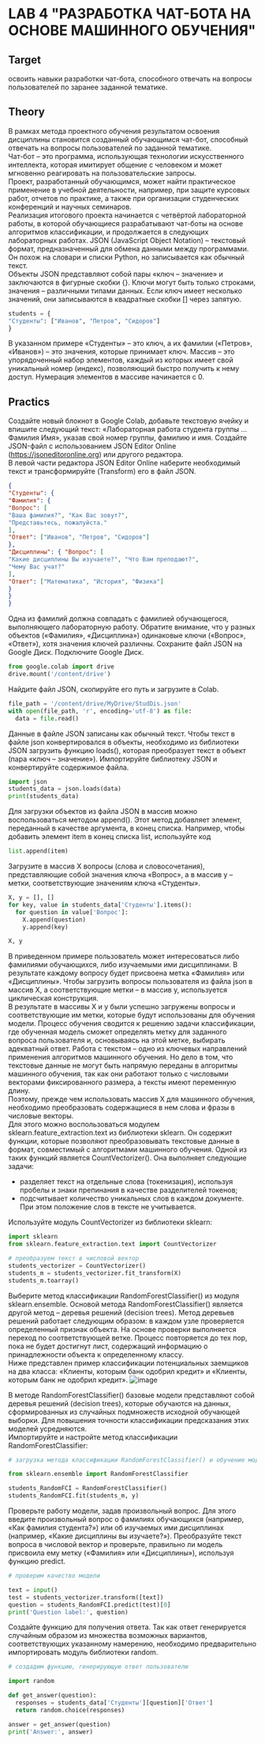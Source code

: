 # LAB 4 "РАЗРАБОТКА ЧАТ-БОТА НА ОСНОВЕ МАШИННОГО ОБУЧЕНИЯ"

## Target
освоить навыки разработки чат-бота, способного отвечать на вопросы пользователей по заранее заданной тематике.

## Theory
В рамках метода проектного обучения результатом освоения дисциплины становится созданный обучающимся чат-бот, способный отвечать на вопросы пользователей по заданной тематике.   
Чат-бот – это программа, использующая технологии искусственного интеллекта, которая имитирует общение с человеком и может мгновенно реагировать на пользовательские запросы.  
Проект, разработанный обучающимся, может найти практическое применение в учебной деятельности, например, при защите курсовых работ, отчетов по практике, а также при организации студенческих конференций и научных семинаров.  
Реализация итогового проекта начинается с четвёртой лабораторной работы, в которой обучающиеся разрабатывают чат-боты на основе алгоритмов классификации, и продолжается в следующих лабораторных работах.
JSON (JavaScript Object Notation) – текстовый формат, предназначенный для обмена данными между программами. Он похож на словари и списки Python, но записывается как обычный текст.  
Объекты JSON представляют собой пары «ключ – значение» и заключаются в фигурные скобки {}.
Ключи могут быть только строками, значения – различными типами данных.
Если ключ имеет несколько значений, они записываются в квадратные скобки [] через запятую.
```py
students = {
"Студенты": ["Иванов", "Петров", "Сидоров"]
}
```
В указанном примере «Студенты» – это ключ, а их фамилии («Петров», «Иванов») – это значения, которые принимает ключ.
Массив – это упорядоченный набор элементов, каждый из которых имеет свой уникальный номер (индекс), позволяющий быстро получить к нему доступ. Нумерация элементов в массиве начинается с 0.

## Practics
Создайте новый блокнот в Google Colab, добавьте текстовую ячейку и впишите следующий текст: «Лабораторная работа студента группы … Фамилия Имя», указав свой номер группы, фамилию и имя.
Создайте	JSON-файл	с	использованием	JSON	Editor	Online (https://jsoneditoronline.org) или другого редактора.  
В левой части редактора JSON Editor Online наберите необходимый текст и трансформируйте (Transform) его в файл JSON.
```json
{
"Студенты": {
"Фамилия": {
"Вопрос": [
"Ваша фамилия?", "Как Вас зовут?",
"Представьтесь, пожалуйста."
],
"Ответ": ["Иванов", "Петров", "Сидоров"]
},
"Дисциплины": { "Вопрос": [
"Какие дисциплины Вы изучаете?", "Что Вам преподают?",
"Чему Вас учат?"
],
"Ответ": ["Математика", "История", "Физика"]
}
}
}
```
Одна из фамилий должна совпадать с фамилией обучающегося, выполняющего лабораторную работу.
Обратите внимание, что у разных объектов («Фамилия», «Дисциплина») одинаковые ключи («Вопрос», «Ответ»), хотя значения ключей различны.
Сохраните файл JSON на Google Диск.
Подключите Google Диск. 
```py
from google.colab import drive
drive.mount('/content/drive')
```
Найдите файл JSON, скопируйте его путь и загрузите в Colab.
```py
file_path = '/content/drive/MyDrive/StudDis.json'
with open(file_path, 'r', encoding='utf-8') as file:
  data = file.read()
```
Данные в файле JSON записаны как обычный текст. Чтобы текст в файле json конвертировался в объекты, необходимо из библиотеки JSON загрузить функцию loads(), которая преобразует текст в объект (пара
«ключ – значение»).
Импортируйте библиотеку JSON и конвертируйте содержимое файла.
```py
import json
students_data = json.loads(data)
print(students_data)
```
Для загрузки объектов из файла JSON в массив можно воспользоваться методом append(). Этот метод добавляет элемент, переданный в качестве аргумента, в конец списка. Например, чтобы добавить элемент item в конец списка list, используйте код
```py
list.append(item)
```
Загрузите в массив X вопросы (слова и словосочетания), представляющие собой значения ключа «Вопрос», а в массив y – метки, соответствующие значениям ключа «Студенты».
```py
X, y = [], []
for key, value in students_data['Студенты'].items():
  for question in value['Вопрос']:
    X.append(question)
    y.append(key)

X, y
```
В приведенном примере пользователь может интересоваться либо фамилиями обучающихся, либо изучаемыми ими дисциплинами. В результате каждому вопросу будет присвоена метка «Фамилия» или «Дисциплины».
Чтобы загрузить вопросы пользователя из файла json в массив X, а соответствующие метки – в массив y, используется циклическая конструкция.  
В результате в массивы X и y были успешно загружены вопросы и соответствующие им метки, которые будут использованы для обучения модели. Процесс обучения сводится к решению задачи классификации, где обученная модель сможет определять метку для заданного вопроса пользователя и, основываясь на этой метке, выбирать адекватный ответ. 
Работа с текстом – одно из ключевых направлений применения алгоритмов машинного обучения. Но дело в том, что текстовые данные не могут быть напрямую переданы в алгоритмы машинного обучения, так как они работают только с числовыми векторами фиксированного размера, а тексты имеют переменную длину.  
Поэтому, прежде чем использовать массив X для машинного обучения, необходимо преобразовать содержащиеся в нем слова и фразы в числовые векторы.  
Для этого можно воспользоваться модулем sklearn.feature_extraction.text из библиотеки sklearn. Он содержит функции, которые позволяют преобразовывать текстовые данные в формат, совместимый с алгоритмами машинного обучения.
Одной из таких функций является CountVectorizer(). Она выполняет следующие задачи:  
*	разделяет текст на отдельные слова (токенизация), используя пробелы и знаки препинания в качестве разделителей токенов;  
*	подсчитывает количество уникальных слов в каждом документе. При этом положение слов в тексте не учитывается.
 
Используйте модуль CountVectorizer из библиотеки sklearn:
```py
import sklearn
from sklearn.feature_extraction.text import CountVectorizer

# преобразуем текст в числовой вектор
students_vectorizer = CountVectorizer()
students_m = students_vectorizer.fit_transform(X)
students_m.toarray()
```
Выберите метод классификации RandomForestClassifier() из модуля sklearn.ensemble.
Основой метода RandomForestClassifier() является другой метод – деревья решений (decision trees).
Метод деревьев решений работает следующим образом: в каждом узле проверяется определенный признак объекта. На основе проверки выполняется переход по соответствующей ветке. Процесс повторяется до тех пор, пока не будет достигнут лист, содержащий информацию о принадлежности объекта к определенному классу.  
Ниже представлен пример классификации потенциальных заемщиков на два класса: «Клиенты, которым банк одобрил кредит» и «Клиенты, которым банк не одобрил кредит».
![image](https://github.com/user-attachments/assets/60ef29ec-69dd-4c5c-ad3c-efbc078a15ef)

В методе RandomForestClassifier() базовые модели представляют собой деревья решений (decision trees), которые обучаются на данных, сформированных из случайных подмножеств исходной обучающей выборки. Для повышения точности классификации предсказания этих моделей усредняются.  
Импортируйте и настройте метод классификации RandomForestClassifier:
```py
# загрузка метода классификации RandomForestClassifier() и обучение модели классификации текста

from sklearn.ensemble import RandomForestClassifier

students_RandomFCI = RandomForestClassifier()
students_RandomFCI.fit(students_m, y)
```
Проверьте работу модели, задав произвольный вопрос. Для этого введите произвольный вопрос о фамилиях обучающихся (например, «Как фамилия студента?») или об изучаемых ими дисциплинах (например, «Какие дисциплины вы изучаете?»). Преобразуйте текст вопроса в числовой вектор и проверьте, правильно ли модель присвоила ему метку («Фамилия» или «Дисциплины»), используя функцию predict.
```py
# проверим качество модели

text = input()
test = students_vectorizer.transform([text])
question = students_RandomFCI.predict(test)[0]
print('Question label:', question)
```
Создайте функцию для получения ответа. Так как ответ генерируется случайным образом из множества возможных вариантов, соответствующих указанному намерению, необходимо предварительно импортировать модуль библиотеки random.
```py
# создадим функцию, генерирующую ответ пользователю

import random

def get_answer(question):
  responses = students_data['Студенты'][question]['Ответ']
  return random.choice(responses)

answer = get_answer(question)
print('Answer:', answer)
```



